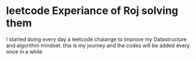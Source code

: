 <h1>leetcode Experiance of Roj solving them </h1>

I started doing every day a leetcode chalange to improve my Datastructure and algorithm mindset. this is my journey and the codes will be added every once in a while
